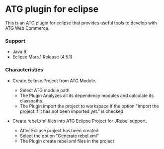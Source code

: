 # ATG plugin for eclipse
This is an ATG plugin for eclipse that provides useful tools to develop with ATG Web Commerce.

### Support
- Java 8
- Eclipse Mars.1 Release (4.5.1)

### Characteristics
- Create Eclipse Project from ATG Module.
  - Select ATG module path
  - The Plugin Analyzes all its dependency modules and calculate its classpaths.
  - The Plugin import the project to workspace if the option "Import the project if it has not been imported yet." is checked
  
- Create rebel.xml files into ATG Eclipse Project for JRebel support.
  - After Eclipse project has been created
  - Select the option "Generate rebel.xml"
  - The Plugin create rebel.xml files in the project

  
